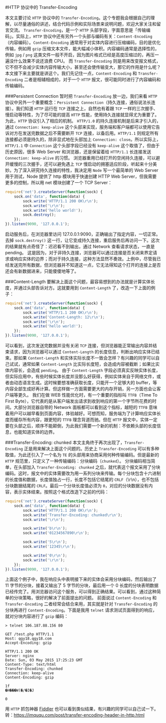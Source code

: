 #HTTP 协议中的 Transfer-Encoding

本文主要讨论 `HTTP` 协议中的 `Transfer-Encoding`。这个专题我会根据自己的理解，以尽量通俗的讲述，结合代码示例和实际场景来说明问题，欢迎大家关注和留言交流。
`Transfer-Encoding`，是一个 `HTTP` 头部字段，字面意思是「传输编码」。实际上，`HTTP` 协议中还有另外一个头部与编码有关：`Content-Encoding`（内容编码）。`Content-Encoding` 通常用于对实体内容进行压缩编码，目的是优化传输，例如用 `gzip` 压缩文本文件，能大幅减小体积。内容编码通常是选择性的，例如 `jpg` / `png` 这类文件一般不开启，因为图片格式已经是高度压缩过的，再压一遍没什么效果不说还浪费 CPU。
而 `Transfer-Encoding` 则是用来改变报文格式，它不但不会减少实体内容传输大小，甚至还会使传输变大，那它的作用是什么呢？本文接下来主要就是讲这个。我们先记住一点，`Content-Encoding` 和 `Transfer-Encoding` 二者是相辅相成的，对于一个 `HTTP` 报文，很可能同时进行了内容编码和传输编码。

###Persistent Connection
暂时把 `Transfer-Encoding` 放一边，我们来看 `HTTP` 协议中另外一个重要概念：`Persistent Connection`（持久连接，通俗说法长连接）。我们知道 `HTTP` 运行在 `TCP` 连接之上，自然也有着跟 `TCP` 一样的三次握手、慢启动等特性，为了尽可能的提高 `HTTP` 性能，使用持久连接就显得尤为重要了。为此，`HTTP` 协议引入了相应的机制。
`HTTP/1.0` 的持久连接机制是后来才引入的，通过 `Connection: keep-alive` 这个头部来实现，服务端和客户端都可以使用它告诉对方在发送完数据之后不需要断开 `TCP` 连接，以备后用。`HTTP/1.1` 则规定所有连接都必须是持久的，除非显式地在头部加上 `Connection: close`。所以实际上，`HTTP/1.1` 中 `Connection` 这个头部字段已经没有 `keep-alive` 这个取值了，但由于历史原因，很多 Web Server 和浏览器，还是保留着给 `HTTP/1.1` 长连接发送 `Connection: keep-alive` 的习惯。
浏览器重用已经打开的空闲持久连接，可以避开缓慢的三次握手，还可以避免遇上 `TCP` 慢启动的拥塞适应阶段，听起来十分美妙。为了深入研究持久连接的特性，我决定用 `Node` 写一个最简单的 Web Server 用于测试，Node 提供了 http 模块用于快速创建 HTTP Web Server，但我需要更多的控制，所以用 net 模块创建了一个 TCP Server：
```js
require('net').createServer(function(sock) {
    sock.on('data', function(data) {
        sock.write('HTTP/1.1 200 OK\r\n');
        sock.write('\r\n');
        sock.write('hello world!');
        sock.destroy();
    });
}).listen(9090, '127.0.0.1');
```
启动服务后，在浏览器里访问 127.0.0.1:9090，正确输出了指定内容，一切正常。去掉 `sock.destroy()` 这一行，让它变成持久连接，重启服务后再访问一下。这次的结果就有点奇怪了：迟迟看不到输出，通过 Network 查看请求状态，一直是 pending。
这是因为，对于非持久连接，浏览器可以通过连接是否关闭来界定请求或响应实体的边界；而对于持久连接，这种方法显然不奏效。上例中，尽管我已经发送完所有数据，但浏览器并不知道这一点，它无法得知这个打开的连接上是否还会有新数据进来，只能傻傻地等了。

###Content-Length
要解决上面这个问题，最容易想到的办法就是计算实体长度，并通过头部告诉对方。这就要用到 `Content-Length` 了，改造一下上面的例子：
```js
require('net').createServer(function(sock) {
    sock.on('data', function(data) {
        sock.write('HTTP/1.1 200 OK\r\n');
        sock.write('Content-Length: 12\r\n');
        sock.write('\r\n');
        sock.write('hello world!');
    });
}).listen(9090, '127.0.0.1');
```
可以看到，这次发送完数据并没有关闭 `TCP` 连接，但浏览器能正常输出内容并结束请求，因为浏览器可以通过 `Content-Length` 的长度信息，判断出响应实体已结束。那如果 `Content-Length` 和实体实际长度不一致会怎样？有兴趣的同学可以自己试试，通常如果 `Content-Length` 比实际长度短，会造成内容被截断；如果比实体内容长，会造成 `pending`。
由于 `Content-Length` 字段必须真实反映实体长度，但实际应用中，有些时候实体长度并没那么好获得，例如实体来自于网络文件，或者由动态语言生成。这时候要想准确获取长度，只能开一个足够大的 buffer，等内容全部生成好再计算。但这样做一方面需要更大的内存开销，另一方面也会让客户端等更久。
我们在做 WEB 性能优化时，有一个重要的指标叫 `TTFB`（Time To First Byte），它代表的是从客户端发出请求到收到响应的第一个字节所花费的时间。大部分浏览器自带的 Network 面板都可以看到这个指标，越短的 `TTFB` 意味着用户可以越早看到页面内容，体验越好。可想而知，服务端为了计算响应实体长度而缓存所有内容，跟更短的 `TTFB` 理念背道而驰。但在 `HTTP` 报文中，实体一定要在头部之后，顺序不能颠倒，为此我们需要一个新的机制：不依赖头部的长度信息，也能知道实体的边界。

###Transfer-Encoding: chunked
本文主角终于再次出现了，`Transfer-Encoding` 正是用来解决上面这个问题的。历史上 `Transfer-Encoding` 可以有多种取值，为此还引入了一个名为 `TE` 的头部用来协商采用何种传输编码。但是最新的 `HTTP` 规范里，只定义了一种传输编码：分块编码（`chunked`）。
分块编码相当简单，在头部加入 `Transfer-Encoding: chunked` 之后，就代表这个报文采用了分块编码。这时，报文中的实体需要改为用一系列分块来传输。每个分块包含十六进制的长度值和数据，长度值独占一行，长度不包括它结尾的 `CRLF`（\r\n），也不包括分块数据结尾的 `CRLF`。最后一个分块长度值必须为 `0`，对应的分块数据没有内容，表示实体结束。按照这个格式改造下之前的代码：
```js
require('net').createServer(function(sock) {
    sock.on('data', function(data) {
        sock.write('HTTP/1.1 200 OK\r\n');
        sock.write('Transfer-Encoding: chunked\r\n');
        sock.write('\r\n');

        sock.write('b\r\n');
        sock.write('01234567890\r\n');

        sock.write('5\r\n');
        sock.write('12345\r\n');

        sock.write('0\r\n');
        sock.write('\r\n');
    });
}).listen(9090, '127.0.0.1');
```
上面这个例子中，我在响应头中表明接下来的实体会采用分块编码，然后输出了 11 字节的分块，接着又输出了 5 字节的分块，最后用一个 0 长度的分块表明数据已经传完了。用浏览器访问这个服务，可以得到正确结果。可以看到，通过这种简单的分块策略，很好的解决了前面提出的问题。
前面说过 `Content-Encoding` 和 `Transfer-Encoding` 二者经常会结合来用，其实就是针对 `Transfer-Encoding` 的分块再进行 `Content-Encoding`。下面是我用 `telnet` 请求测试页面得到的响应，就对分块内容进行了 `gzip` 编码：
```
> telnet 106.187.88.156 80

GET /test.php HTTP/1.1
Host: qgy18.qgy18.com
Accept-Encoding: gzip

HTTP/1.1 200 OK
Server: nginx
Date: Sun, 03 May 2015 17:25:23 GMT
Content-Type: text/html
Transfer-Encoding: chunked
Connection: keep-alive
Content-Encoding: gzip

1f
�H���W(�/�I�J

0
```
用 `HTTP` 抓包神器 [Fiddler](http://www.telerik.com/download/fiddler) 也可以看到类似结果，有兴趣的同学可以自己试一下。
转：https://imququ.com/post/transfer-encoding-header-in-http.html